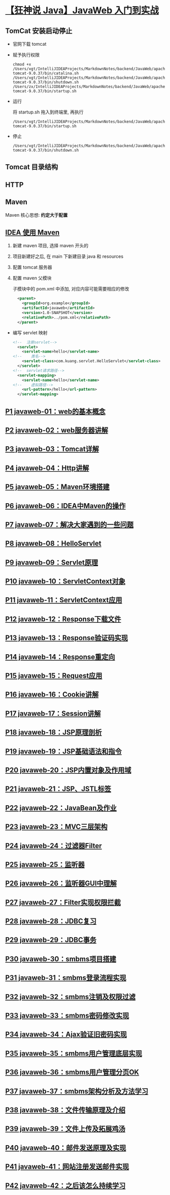 # [【狂神说 Java】JavaWeb 入门到实战](https://www.bilibili.com/video/BV12J411M7Sj)

## TomCat 安装启动停止

- 官网下载 tomcat

- 赋予执行权限

  ```shell
  chmod +x /Users/xgt/IntelliJIDEAProjects/MarkdownNotes/backend/JavaWeb/apache-tomcat-9.0.37/bin/catalina.sh /Users/xgt/IntelliJIDEAProjects/MarkdownNotes/backend/JavaWeb/apache-tomcat-9.0.37/bin/shutdown.sh /Users/zx/IntelliJIDEAProjects/MarkdownNotes/backend/JavaWeb/apache-tomcat-9.0.37/bin/startup.sh
  ```

- 运行

  将 startup.sh 拖入到终端里, 再执行

  ```shell
  /Users/xgt/IntelliJIDEAProjects/MarkdownNotes/backend/JavaWeb/apache-tomcat-9.0.37/bin/startup.sh
  ```

- 停止

  ```shell
  /Users/xgt/IntelliJIDEAProjects/MarkdownNotes/backend/JavaWeb/apache-tomcat-9.0.37/bin/shutdown.sh
  ```

## Tomcat 目录结构

## HTTP

## Maven

Maven 核心思想: **约定大于配置**

## [IDEA 使用 Maven](https://www.bilibili.com/video/BV12J411M7Sj?p=6)

1. 新建 maven 项目, 选择 maven 开头的

2. 项目新建好之后, 在 main 下新建目录 java 和 resources

3. 配置 tomcat 服务器

4. 配置 maven 父模块

   子模块中的 pom.xml 中添加, 对应内容可能需要相应的修改

   ```xml
     <parent>
       <groupId>org.example</groupId>
       <artifactId>javaweb</artifactId>
       <version>1.0-SNAPSHOT</version>
       <relativePath>../pom.xml</relativePath>
     </parent>
   ```

- 编写 servlet 映射

  ```xml
  <!--  注册servlet-->
    <servlet>
      <servlet-name>hello</servlet-name>
  <!--    类名-->
      <servlet-class>com.kuang.servlet.HelloServlet</servlet-class>
    </servlet>
  <!--  servlet请求路径-->
    <servlet-mapping>
      <servlet-name>hello</servlet-name>
  <!--    虚拟路径-->
      <url-pattern>/hello</url-pattern>
    </servlet-mapping>
  ```

## [P1 javaweb-01：web的基本概念](https://www.bilibili.com/video/BV12J411M7Sj?p=1)
## [P2 javaweb-02：web服务器讲解](https://www.bilibili.com/video/BV12J411M7Sj?p=2)
## [P3 javaweb-03：Tomcat详解](https://www.bilibili.com/video/BV12J411M7Sj?p=3)
## [P4 javaweb-04：Http讲解](https://www.bilibili.com/video/BV12J411M7Sj?p=4)
## [P5 javaweb-05：Maven环境搭建](https://www.bilibili.com/video/BV12J411M7Sj?p=5)
## [P6 javaweb-06：IDEA中Maven的操作](https://www.bilibili.com/video/BV12J411M7Sj?p=6)
## [P7 javaweb-07：解决大家遇到的一些问题](https://www.bilibili.com/video/BV12J411M7Sj?p=7)
## [P8 javaweb-08：HelloServlet](https://www.bilibili.com/video/BV12J411M7Sj?p=8)
## [P9 javaweb-09：Servlet原理](https://www.bilibili.com/video/BV12J411M7Sj?p=9)
## [P10 javaweb-10：ServletContext对象](https://www.bilibili.com/video/BV12J411M7Sj?p=10)
## [P11 javaweb-11：ServletContext应用](https://www.bilibili.com/video/BV12J411M7Sj?p=11)
## [P12 javaweb-12：Response下载文件](https://www.bilibili.com/video/BV12J411M7Sj?p=12)
## [P13 javaweb-13：Response验证码实现](https://www.bilibili.com/video/BV12J411M7Sj?p=13)
## [P14 javaweb-14：Response重定向](https://www.bilibili.com/video/BV12J411M7Sj?p=14)
## [P15 javaweb-15：Request应用](https://www.bilibili.com/video/BV12J411M7Sj?p=15)
## [P16 javaweb-16：Cookie讲解](https://www.bilibili.com/video/BV12J411M7Sj?p=16)
## [P17 javaweb-17：Session讲解](https://www.bilibili.com/video/BV12J411M7Sj?p=17)
## [P18 javaweb-18：JSP原理剖析](https://www.bilibili.com/video/BV12J411M7Sj?p=18)
## [P19 javaweb-19：JSP基础语法和指令](https://www.bilibili.com/video/BV12J411M7Sj?p=19)
## [P20 javaweb-20：JSP内置对象及作用域](https://www.bilibili.com/video/BV12J411M7Sj?p=20)
## [P21 javaweb-21：JSP、JSTL标签](https://www.bilibili.com/video/BV12J411M7Sj?p=21)
## [P22 javaweb-22：JavaBean及作业](https://www.bilibili.com/video/BV12J411M7Sj?p=22)
## [P23 javaweb-23：MVC三层架构](https://www.bilibili.com/video/BV12J411M7Sj?p=23)
## [P24 javaweb-24：过滤器Filter](https://www.bilibili.com/video/BV12J411M7Sj?p=24)
## [P25 javaweb-25：监听器](https://www.bilibili.com/video/BV12J411M7Sj?p=25)
## [P26 javaweb-26：监听器GUI中理解](https://www.bilibili.com/video/BV12J411M7Sj?p=26)
## [P27 javaweb-27：Filter实现权限拦截](https://www.bilibili.com/video/BV12J411M7Sj?p=27)
## [P28 javaweb-28：JDBC复习](https://www.bilibili.com/video/BV12J411M7Sj?p=28)
## [P29 javaweb-29：JDBC事务](https://www.bilibili.com/video/BV12J411M7Sj?p=29)
## [P30 javaweb-30：smbms项目搭建](https://www.bilibili.com/video/BV12J411M7Sj?p=30)
## [P31 javaweb-31：smbms登录流程实现](https://www.bilibili.com/video/BV12J411M7Sj?p=31)
## [P32 javaweb-32：smbms注销及权限过滤](https://www.bilibili.com/video/BV12J411M7Sj?p=32)
## [P33 javaweb-33：smbms密码修改实现](https://www.bilibili.com/video/BV12J411M7Sj?p=33)
## [P34 javaweb-34：Ajax验证旧密码实现](https://www.bilibili.com/video/BV12J411M7Sj?p=34)
## [P35 javaweb-35：smbms用户管理底层实现](https://www.bilibili.com/video/BV12J411M7Sj?p=35)
## [P36 javaweb-36：smbms用户管理分页OK](https://www.bilibili.com/video/BV12J411M7Sj?p=36)
## [P37 javaweb-37：smbms架构分析及方法学习](https://www.bilibili.com/video/BV12J411M7Sj?p=37)
## [P38 javaweb-38：文件传输原理及介绍](https://www.bilibili.com/video/BV12J411M7Sj?p=38)
## [P39 javaweb-39：文件上传及拓展鸡汤](https://www.bilibili.com/video/BV12J411M7Sj?p=39)
## [P40 javaweb-40：邮件发送原理及实现](https://www.bilibili.com/video/BV12J411M7Sj?p=40)
## [P41 javaweb-41：网站注册发送邮件实现](https://www.bilibili.com/video/BV12J411M7Sj?p=41)
## [P42 javaweb-42：之后该怎么持续学习](https://www.bilibili.com/video/BV12J411M7Sj?p=42)